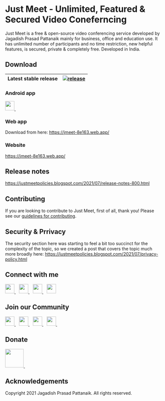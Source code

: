 # Just Meet - Unlimited, Featured & Secured Video Coneferncing

Just Meet is a free & open-source video conferencing service developed by Jagadish Prasad Pattanaik mainly for business, office and education use. It has unlimited number of participants and no time restriction, new helpful features, is secured, private & completely free. Developed in India.

## Download

| Latest stable release | [![release](https://img.shields.io/badge/release-latest-green.svg)](https://github.com/jagadish-pattanaik/just-meet-public/releases/latest) |
|---|---|

### Android app
<a href="https://play.google.com/store/apps/details?id=com.jaguweb.jagu_meet">
    <img width="30px" src="https://www.vectorlogo.zone/logos/google_play/google_play-icon.svg" />
  </a>&ensp;
  
### Web app
Download from here: https://jmeet-8e163.web.app/
  
### Website
https://jmeet-8e163.web.app/
  
## Release notes

https://justmeetpolicies.blogspot.com/2021/07/release-notes-800.html

## Contributing

If you are looking to contribute to Just Meet, first of all, thank you! Please
see our [guidelines for contributing](CONTRIBUTING.md).

## Security & Prrivacy

The security section here was starting to feel a bit too succinct for the complexity of the topic, so we created a post that covers the topic much more broadly here: https://justmeetpolicies.blogspot.com/2021/07/privacy-policy.html
  
## Connect with me
  <a href="https://www.linkedin.com/in/jagadish-pattanaik/">
    <img width="30px" src="https://www.vectorlogo.zone/logos/linkedin/linkedin-icon.svg" />
  </a>&ensp;
  <a href="https://www.instagram.com/jagadish_pattanaik/">
    <img width="30px" src="https://www.vectorlogo.zone/logos/instagram/instagram-icon.svg" />
  </a>&ensp;
  <a href="https://stackoverflow.com/story/Jagadish">
    <img width="30px" src="https://www.vectorlogo.zone/logos/stackoverflow/stackoverflow-tile.svg" />
  </a>&ensp;
  <a href="https://mail.google.com/mail/u/jaguweb1234@gmail.com">
    <img width="30px" src="https://www.vectorlogo.zone/logos/gmail/gmail-tile.svg" />
  </a>

## Join our Community
  <a href="https://discord.gg/kczPxGpAtq">
    <img width="30px" src="https://www.vectorlogo.zone/logos/discordapp/discordapp-tile.svg" />
  </a>&ensp;
  <a href="https://www.youtube.com/channel/UCgdd03ctC4odnUCNlPBSdUg?sub_confirmation=1">
    <img width="30px" src="https://www.vectorlogo.zone/logos/youtube/youtube-tile.svg" />
  </a>&ensp;
  <a href="https://www.instagram.com/_just_technologies_/">
    <img width="30px" src="https://www.vectorlogo.zone/logos/instagram/instagram-icon.svg" />
  </a>&ensp;
  <a href="https://www.facebook.com/justtechteam">
    <img width="30px" src="https://www.vectorlogo.zone/logos/facebook/facebook-tile.svg" />
  </a>&ensp;
  
## Donate
  <a href="https://www.buymeacoffee.com/jagadish">
    <img width="60px" src="https://www.vectorlogo.zone/logos/buymeacoffee/buymeacoffee-icon.svg" />
  </a>&ensp;
  
## Acknowledgements
Copyright 2021 Jagadish Prasad Pattanaik. All rights reserved.



